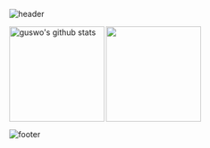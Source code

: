 <!--
**guswo4324/guswo4324** is a ✨ _special_ ✨ repository because its `README.md` (this file) appears on your GitHub profile.

Here are some ideas to get you started:

- 🔭 I’m currently working on ...
- 🌱 I’m currently learning ...
- 👯 I’m looking to collaborate on ...
- 🤔 I’m looking for help with ...
- 💬 Ask me about ...
- 📫 How to reach me: ...
- 😄 Pronouns: ...
- ⚡ Fun fact: ...
-->
<!--
00FA9A : MEDIUMSPRINGGREEN
7FFFD4 : AQUAMARINE
E0FFFF : LIGHTCYAN
90EE90 : LIGTHGREEN
00FF00 : LIME
-->

<!--![header](https://capsule-render.vercel.app/api?type=waving&color=gradient&height=200&section=header&text=🌱&fontSize=40) -->

![header](https://capsule-render.vercel.app/api?type=waving&color=gradient&text=%20🌱%20%20&height=200&fontSize=40&fontColor=ffffff)

<a href="https://github.com/guswo4324"><img align="left" style="height:170px" src="https://github-readme-stats.vercel.app/api?username=guswo4324&show_icons=true&include_all_commits=true&theme=nord&hide_border=true" alt="guswo's github stats" /></a>

<a href="https://github.com/guswo4324"><img align="center" style="height:170px" src="https://github-readme-stats.vercel.app/api/top-langs/?username=guswo4324&layout=compact&theme=nord&hide_border=true" /></a> 

![footer](https://capsule-render.vercel.app/api?section=footer&type=waving&color=gradient)
